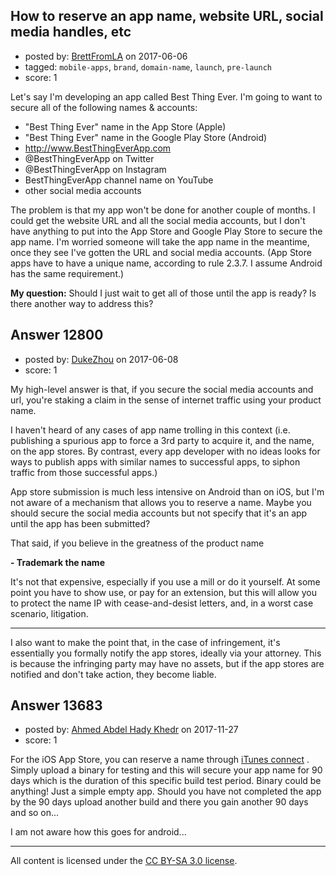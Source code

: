 ## How to reserve an app name, website URL, social media handles, etc

- posted by: [BrettFromLA](https://stackexchange.com/users/2813127/brettfromla) on 2017-06-06
- tagged: `mobile-apps`, `brand`, `domain-name`, `launch`, `pre-launch`
- score: 1

<p>Let's say I'm developing an app called Best Thing Ever.  I'm going to want to secure all of the following names &amp; accounts:</p>

<ul>
<li>"Best Thing Ever" name in the App Store (Apple)</li>
<li>"Best Thing Ever" name in the Google Play Store (Android)</li>
<li><a href="http://www.BestThingEverApp.com" rel="nofollow noreferrer">http://www.BestThingEverApp.com</a></li>
<li>@BestThingEverApp on Twitter</li>
<li>@BestThingEverApp on Instagram</li>
<li>BestThingEverApp channel name on YouTube</li>
<li>other social media accounts</li>
</ul>

<p>The problem is that my app won't be done for another couple of months. I could get the website URL and all the social media accounts, but I don't have anything to put into the App Store and Google Play Store to secure the app name.  I'm worried someone will take the app name in the meantime, once they see I've gotten the URL and social media accounts. (App Store apps have to have a unique name, according to rule 2.3.7.  I assume Android has the same requirement.)</p>

<p><strong>My question:</strong> Should I just wait to get all of those until the app is ready?  Is there another way to address this?</p>



## Answer 12800

- posted by: [DukeZhou](https://stackexchange.com/users/4146639/dukezhou) on 2017-06-08
- score: 1

<p>My high-level answer is that, if you secure the social media accounts and url, you're staking a claim in the sense of internet traffic using your product name.  </p>

<p>I haven't heard of any cases of app name trolling in this context (i.e. publishing a spurious app to force a 3rd party to acquire it, and the name, on the app stores. By contrast, every app developer with no ideas looks for ways to publish apps with similar names to successful apps, to siphon traffic from those successful apps.)</p>

<p>App store submission is much less intensive on Android than on iOS, but I'm not aware of a mechanism that allows you to reserve a name.  Maybe you should secure the social media accounts but not specify that it's an app until the app has been submitted?</p>

<p>That said, if you believe in the greatness of the product name</p>

<p><strong>- Trademark the name</strong> </p>

<p>It's not that expensive, especially if you use a mill or do it yourself.  At some point you have to show use, or pay for an extension, but this will allow you to protect the name IP with cease-and-desist letters, and, in a worst case scenario, litigation.</p>

<hr>

<p>I also want to make the point that, in the case of infringement, it's essentially you formally notify the app stores, ideally via your attorney.  This is because the infringing party may have no assets, but if the app stores are notified and don't take action, they become liable.  </p>



## Answer 13683

- posted by: [Ahmed Abdel Hady Khedr](https://stackexchange.com/users/2640763/ahmed-abdel-hady-khedr) on 2017-11-27
- score: 1

<p>For the iOS App Store, you can reserve a name through <a href="http://itunesconnect.apple.com" rel="nofollow noreferrer">iTunes connect</a> . Simply upload a binary for testing and this will secure your app name for 90 days which is the duration of this specific build test period. Binary could be anything! Just a simple empty app. Should you have not completed the app by the 90 days upload another build and there you gain another 90 days and so on... </p>

<p>I am not aware how this goes for android...</p>




---

All content is licensed under the [CC BY-SA 3.0 license](https://creativecommons.org/licenses/by-sa/3.0/).
